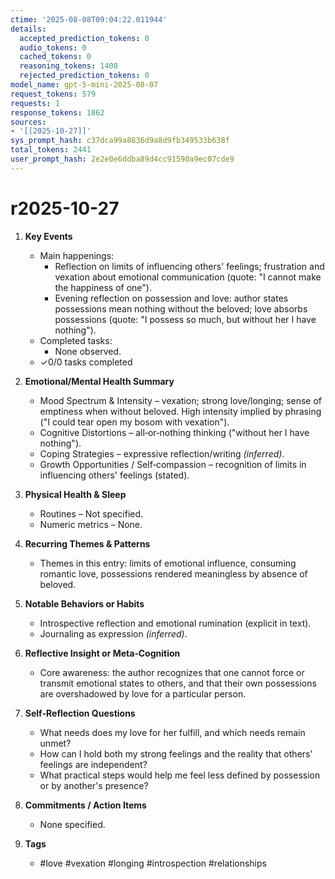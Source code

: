 ```yaml
---
ctime: '2025-08-08T09:04:22.011944'
details:
  accepted_prediction_tokens: 0
  audio_tokens: 0
  cached_tokens: 0
  reasoning_tokens: 1408
  rejected_prediction_tokens: 0
model_name: gpt-5-mini-2025-08-07
request_tokens: 579
requests: 1
response_tokens: 1862
sources:
- '[[2025-10-27]]'
sys_prompt_hash: c37dca99a8836d9a8d9fb349533b638f
total_tokens: 2441
user_prompt_hash: 2e2e0e6ddba89d4cc91590a9ec07cde9
---
```

# r2025-10-27

1. **Key Events**
   * Main happenings:
     - Reflection on limits of influencing others' feelings; frustration and vexation about emotional communication (quote: "I cannot make the happiness of one"). 
     - Evening reflection on possession and love: author states possessions mean nothing without the beloved; love absorbs possessions (quote: "I possess so much, but without her I have nothing").
   * Completed tasks:
     - None observed.
   * ✓0/0 tasks completed

2. **Emotional/Mental Health Summary**
   * Mood Spectrum & Intensity – vexation; strong love/longing; sense of emptiness when without beloved. High intensity implied by phrasing ("I could tear open my bosom with vexation").
   * Cognitive Distortions – all‑or‑nothing thinking ("without her I have nothing").
   * Coping Strategies – expressive reflection/writing *(inferred)*.
   * Growth Opportunities / Self‑compassion – recognition of limits in influencing others' feelings (stated).

3. **Physical Health & Sleep**
   * Routines – Not specified.
   * Numeric metrics – None.

4. **Recurring Themes & Patterns**
   * Themes in this entry: limits of emotional influence, consuming romantic love, possessions rendered meaningless by absence of beloved.

5. **Notable Behaviors or Habits**
   * Introspective reflection and emotional rumination (explicit in text).
   * Journaling as expression *(inferred)*.

6. **Reflective Insight or Meta‑Cognition**
   * Core awareness: the author recognizes that one cannot force or transmit emotional states to others, and that their own possessions are overshadowed by love for a particular person.

7. **Self‑Reflection Questions**
   * What needs does my love for her fulfill, and which needs remain unmet?
   * How can I hold both my strong feelings and the reality that others' feelings are independent?
   * What practical steps would help me feel less defined by possession or by another's presence?

8. **Commitments / Action Items**
   * None specified.

9. **Tags**
   * #love #vexation #longing #introspection #relationships